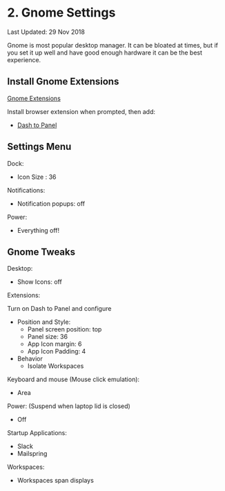 # 2. Gnome Settings

Last Updated: 29 Nov 2018

Gnome is most popular desktop manager. It can be bloated at times, but if you set it up well and have good enough hardware it can be the best experience.

## Install Gnome Extensions

[Gnome Extensions](https://extensions.gnome.org/)

Install browser extension when prompted, then add:

- [Dash to Panel](https://extensions.gnome.org/extension/1160/dash-to-panel/)

## Settings Menu

Dock:

- Icon Size : 36

Notifications:

- Notification popups: off

Power:

- Everything off!

## Gnome Tweaks

Desktop:

- Show Icons: off

Extensions:

Turn on Dash to Panel and configure

  - Position and Style:
    - Panel screen position: top
    - Panel size: 36
    - App Icon margin: 6
    - App Icon Padding: 4
  - Behavior
    - Isolate Workspaces

Keyboard and mouse (Mouse click emulation):

- Area

Power: (Suspend when laptop lid is closed)

- Off

Startup Applications:

- Slack
- Mailspring

Workspaces:

- Workspaces span displays
